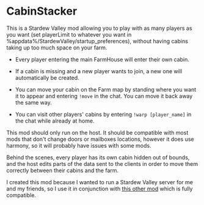 # CabinStacker

This is a Stardew Valley mod allowing you to play with as many players as you want (set playerLimit to whatever you want in %appdata%/StardewValley/startup_preferences), without having cabins taking up too much space on your farm.

- Every player entering the main FarmHouse will enter their own cabin.

- If a cabin is missing and a new player wants to join, a new one will automatically be created.

- You can move your cabin on the Farm map by standing where you want it to appear and entering `!move` in the chat. You can move it back away the same way.

- You can visit other players' cabins by entering `!warp [player_name]` in the chat while already at home.

This mod should only run on the host. It should be compatible with most mods that don't change doors or mailboxes locations, however it does use harmony, so it will probably have issues with some mods.

Behind the scenes, every player has its own cabin hidden out of bounds, and the host edits parts of the data sent to the clients in order to move them correctly between their cabins and the farm.

I created this mod because I wanted to run a Stardew Valley server for me and my friends, so I use it in conjunction with [this other mod](https://github.com/ObjectManagerManager/SMAPIDedicatedServerMod) which is fully compatible.